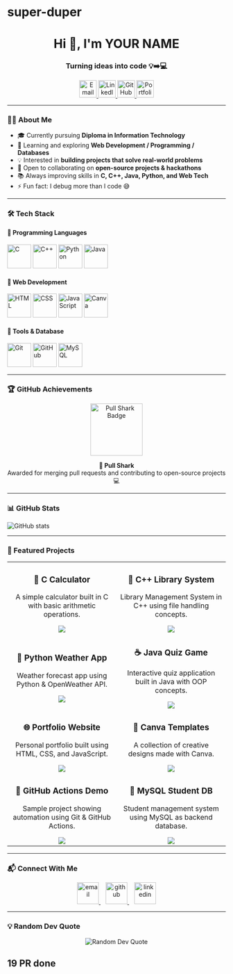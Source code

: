 # super-duper

<h1 align="center">Hi 👋, I'm YOUR NAME</h1>
<h3 align="center">Turning ideas into code 💡➡️💻</h3>


<p align="center">
  <a href="mailto:your_email@example.com">
    <img src="https://skillicons.dev/icons?i=gmail" width="40" alt="Email"/>
  </a>
  <a href="https://linkedin.com/in/your-linkedin">
    <img src="https://skillicons.dev/icons?i=linkedin" width="40" alt="LinkedIn"/>
  </a>
  <a href="https://github.com/your-github">
    <img src="https://skillicons.dev/icons?i=github" width="40" alt="GitHub"/>
  </a>
  <a href="https://your-portfolio.com">
    <img src="https://skillicons.dev/icons?i=vercel" width="40" alt="Portfolio"/>
  </a>
</p>

---

### 👨‍💻 About Me  

- 🎓 Currently pursuing **Diploma in Information Technology**  
- 🌱 Learning and exploring **Web Development / Programming / Databases**  
- 💡 Interested in **building projects that solve real-world problems**  
- 🤝 Open to collaborating on **open-source projects & hackathons**  
- 📚 Always improving skills in **C, C++, Java, Python, and Web Tech**  
- ⚡ Fun fact: I debug more than I code 😅


---

### 🛠️ Tech Stack  

#### 🔹 Programming Languages  
<p align="left">
  <img src="https://skillicons.dev/icons?i=c" height="55" alt="C"/>  
  <img src="https://skillicons.dev/icons?i=cpp" height="55" alt="C++"/>  
  <img src="https://skillicons.dev/icons?i=python" height="55" alt="Python"/>  
  <img src="https://skillicons.dev/icons?i=java" height="55" alt="Java"/>  
</p>

#### 🔹 Web Development  
<p align="left">
  <img src="https://skillicons.dev/icons?i=html" height="55" alt="HTML"/>  
  <img src="https://skillicons.dev/icons?i=css" height="55" alt="CSS"/>  
  <img src="https://skillicons.dev/icons?i=javascript" height="55" alt="JavaScript"/>  
  <img src="https://skillicons.dev/icons?i=canva" height="55" alt="Canva"/>  
</p>

#### 🔹 Tools & Database  
<p align="left">
  <img src="https://skillicons.dev/icons?i=git" height="55" alt="Git"/>  
  <img src="https://skillicons.dev/icons?i=github" height="55" alt="GitHub"/>  
  <img src="https://skillicons.dev/icons?i=mysql" height="55" alt="MySQL"/>  
</p>


---


### 🏆 GitHub Achievements  

<p align="center">
  <img src="https://github.githubassets.com/images/modules/profile/achievements/pull-shark-default.png" width="120" alt="Pull Shark Badge"/>
</p>

<p align="center">
  <b>🐙 Pull Shark</b> <br/>
  Awarded for merging pull requests and contributing to open-source projects 💻
</p>


---

### 📊 GitHub Stats  

<p align="left">
  <img src="https://github-readme-stats.vercel.app/api?username=yogendra-08&show_icons=true&theme=radical" alt="GitHub stats"/>
</p>

---


### 📌 Featured Projects  

<table align="center">
  <tr>
    <td width="50%" align="center">
      <h3>📘 C Calculator</h3>
      <p>A simple calculator built in C with basic arithmetic operations.</p>
      <a href="https://github.com/yogendra-08/c-calculator">
        <img src="https://img.shields.io/badge/View%20Repo-181717?style=for-the-badge&logo=github"/>
      </a>
    </td>
    <td width="50%" align="center">
      <h3>🚀 C++ Library System</h3>
      <p>Library Management System in C++ using file handling concepts.</p>
      <a href="https://github.com/yogendra-08/cpp-library-system">
        <img src="https://img.shields.io/badge/View%20Repo-181717?style=for-the-badge&logo=github"/>
      </a>
    </td>
  </tr>
  <tr>
    <td width="50%" align="center">
      <h3>🐍 Python Weather App</h3>
      <p>Weather forecast app using Python & OpenWeather API.</p>
      <a href="https://github.com/yogendra-08/python-weather-app">
        <img src="https://img.shields.io/badge/View%20Repo-181717?style=for-the-badge&logo=github"/>
      </a>
    </td>
    <td width="50%" align="center">
      <h3>☕ Java Quiz Game</h3>
      <p>Interactive quiz application built in Java with OOP concepts.</p>
      <a href="https://github.com/yogendra-08/java-quiz-game">
        <img src="https://img.shields.io/badge/View%20Repo-181717?style=for-the-badge&logo=github"/>
      </a>
    </td>
  </tr>
  <tr>
    <td width="50%" align="center">
      <h3>🌐 Portfolio Website</h3>
      <p>Personal portfolio built using HTML, CSS, and JavaScript.</p>
      <a href="https://github.com/yogendra-08/portfolio-website">
        <img src="https://img.shields.io/badge/View%20Repo-181717?style=for-the-badge&logo=github"/>
      </a>
    </td>
    <td width="50%" align="center">
      <h3>🎨 Canva Templates</h3>
      <p>A collection of creative designs made with Canva.</p>
      <a href="https://github.com/yogendra-08/canva-templates">
        <img src="https://img.shields.io/badge/View%20Repo-181717?style=for-the-badge&logo=github"/>
      </a>
    </td>
  </tr>
  <tr>
    <td width="50%" align="center">
      <h3>🔧 GitHub Actions Demo</h3>
      <p>Sample project showing automation using Git & GitHub Actions.</p>
      <a href="https://github.com/yogendra-08/github-actions-demo">
        <img src="https://img.shields.io/badge/View%20Repo-181717?style=for-the-badge&logo=github"/>
      </a>
    </td>
    <td width="50%" align="center">
      <h3>💾 MySQL Student DB</h3>
      <p>Student management system using MySQL as backend database.</p>
      <a href="https://github.com/yogendra-08/mysql-student-db">
        <img src="https://img.shields.io/badge/View%20Repo-181717?style=for-the-badge&logo=github"/>
      </a>
    </td>
  </tr>
</table>



---

### 📬 Connect With Me  

<p align="center">
  <a href="mailto:your_email@example.com">
    <img src="https://skillicons.dev/icons?i=gmail" height="50" alt="email"/>
  </a>
  &nbsp;&nbsp;
  <a href="https://github.com/yogendra-08">
    <img src="https://skillicons.dev/icons?i=github" height="50" alt="github"/>
  </a>
  &nbsp;&nbsp;
  <a href="https://linkedin.com/in/your-linkedin-id">
    <img src="https://skillicons.dev/icons?i=linkedin" height="50" alt="linkedin"/>
  </a>
</p>

---

### 💡 Random Dev Quote  

<p align="center">
  <img src="https://quotes-github-readme.vercel.app/api?type=horizontal&theme=radical" alt="Random Dev Quote"/>
</p>


## 19 PR done 


